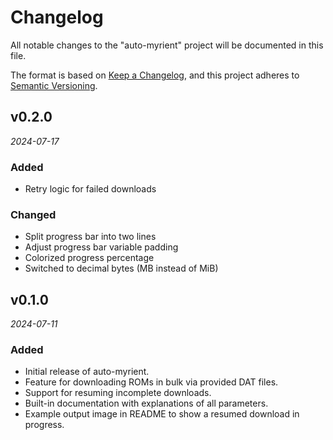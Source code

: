 # Changelog

All notable changes to the "auto-myrient" project will be documented in this file.

The format is based on [Keep a Changelog](https://keepachangelog.com/en/1.1.0/),
and this project adheres to [Semantic Versioning](https://semver.org/spec/v2.0.0.html).

## v0.2.0
_2024-07-17_

### Added
- Retry logic for failed downloads

### Changed
- Split progress bar into two lines
- Adjust progress bar variable padding
- Colorized progress percentage
- Switched to decimal bytes (MB instead of MiB)

## v0.1.0
_2024-07-11_

### Added
- Initial release of auto-myrient.
- Feature for downloading ROMs in bulk via provided DAT files.
- Support for resuming incomplete downloads.
- Built-in documentation with explanations of all parameters.
- Example output image in README to show a resumed download in progress.
